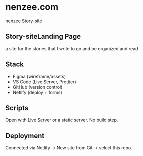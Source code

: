 # nenzee.com

nenzee Story-site

## Story-siteLanding Page

a site for the stories that I write to go and be organized and read

## Stack

- Figma (wireframe/assets)
- VS Code (Live Server, Prettier)
- GitHub (version control)
- Netlify (deploy + forms)

## Scripts

Open with Live Server or a static server. No build step.

## Deployment

Connected via Netlify → New site from Git → select this repo.
